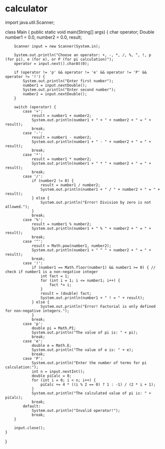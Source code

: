 # calculator


import java.util.Scanner;

class Main {
    public static void main(String[] args) {
        char operator;
        Double number1 = 0.0, number2 = 0.0, result;

        Scanner input = new Scanner(System.in);

        System.out.println("Choose an operator: +, -, *, /, %, ^, !, p (for pi), e (for e), or P (for pi calculation)");
        operator = input.next().charAt(0);

        if (operator != 'p' && operator != 'e' && operator != 'P' && operator != '!') {
            System.out.println("Enter first number");
            number1 = input.nextDouble();
            System.out.println("Enter second number");
            number2 = input.nextDouble();
        }

        switch (operator) {
            case '+':
                result = number1 + number2;
                System.out.println(number1 + " + " + number2 + " = " + result);
                break;
            case '-':
                result = number1 - number2;
                System.out.println(number1 + " - " + number2 + " = " + result);
                break;
            case '*':
                result = number1 * number2;
                System.out.println(number1 + " * " + number2 + " = " + result);
                break;
            case '/':
                if (number2 != 0) {
                    result = number1 / number2;
                    System.out.println(number1 + " / " + number2 + " = " + result);
                } else {
                    System.out.println("Error! Division by zero is not allowed.");
                }
                break;
            case '%':
                result = number1 % number2;
                System.out.println(number1 + " % " + number2 + " = " + result);
                break;
            case '^':
                result = Math.pow(number1, number2);
                System.out.println(number1 + " ^ " + number2 + " = " + result);
                break;
            case '!':
                if (number1 == Math.floor(number1) && number1 >= 0) { // check if number1 is a non-negative integer
                    int fact = 1;
                    for (int i = 1; i <= number1; i++) {
                        fact *= i;
                    }
                    result = (double) fact;
                    System.out.println(number1 + " ! = " + result);
                } else {
                    System.out.println("Error! Factorial is only defined for non-negative integers.");
                }
                break;
            case 'p':
                double pi = Math.PI;
                System.out.println("The value of pi is: " + pi);
                break;
            case 'e':
                double e = Math.E;
                System.out.println("The value of e is: " + e);
                break;
            case 'P':
                System.out.println("Enter the number of terms for pi calculation:");
                int n = input.nextInt();
                double piCalc = 0;
                for (int i = 0; i < n; i++) {
                    piCalc += 4 * ((i % 2 == 0) ? 1 : -1) / (2 * i + 1);
                }
                System.out.println("The calculated value of pi is: " + piCalc);
                break;
            default:
                System.out.println("Invalid operator!");
                break;
        }

        input.close();
    }
}

